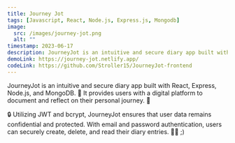 ```yaml
---
title: Journey Jot
tags: [Javascript, React, Node.js, Express.js, Mongodb]
image:
  src: /images/journey-jot.png
  alt: ""
timestamp: 2023-06-17
description: JourneyJot is an intuitive and secure diary app built with React, Express, Node.js, and MongoDB. 🚀 It provides users with a digital platform to document and reflect on their personal journey. 🌈
demoLink: https://journey-jot.netlify.app/
codeLink: https://github.com/Stroller15/JourneyJot-frontend
---
```


JourneyJot is an intuitive and secure diary app built with React, Express, Node.js, and MongoDB. 🚀 It provides users with a digital platform to document and reflect on their personal journey. 🌈

🔒 Utilizing JWT and bcrypt, JourneyJot ensures that user data remains confidential and protected. With email and password authentication, users can securely create, delete, and read their diary entries. 📅🔑 ;)
